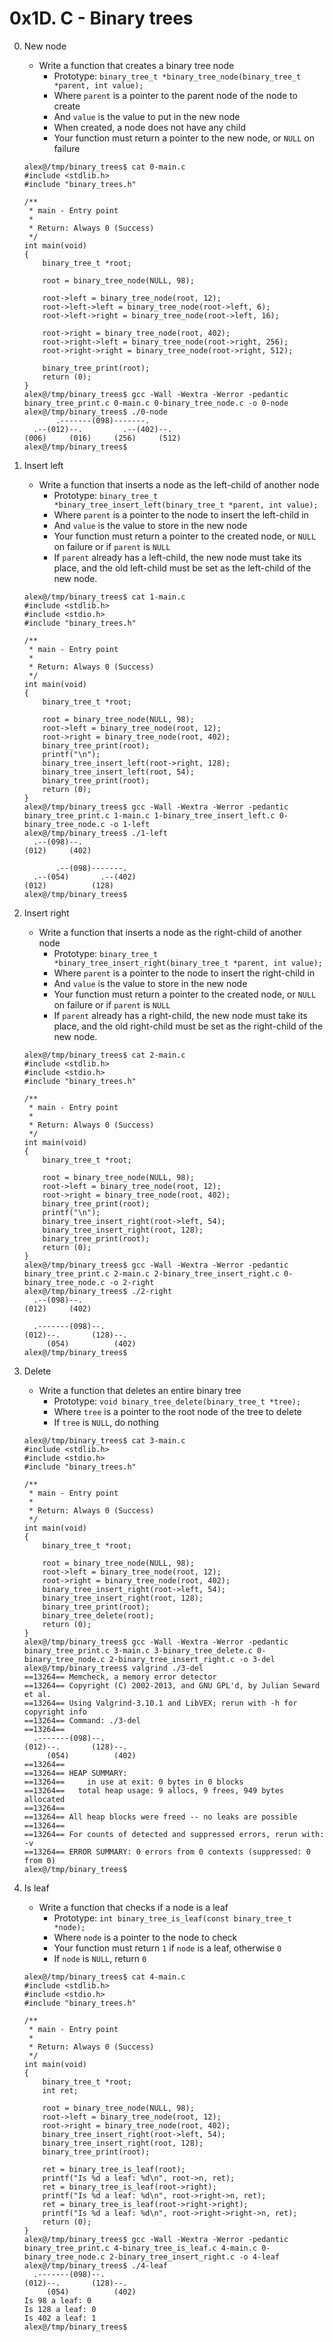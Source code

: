 # 0x1D. C - Binary trees

0. New node
	- Write a function that creates a binary tree node
		- Prototype: `binary_tree_t *binary_tree_node(binary_tree_t *parent, int value);`
		- Where `parent` is a pointer to the parent node of the node to create
		- And `value` is the value to put in the new node
		- When created, a node does not have any child
		- Your function must return a pointer to the new node, or `NULL` on failure
	```
	alex@/tmp/binary_trees$ cat 0-main.c 
	#include <stdlib.h>
	#include "binary_trees.h"

	/**
	 * main - Entry point
	 *
	 * Return: Always 0 (Success)
	 */
	int main(void)
	{
	    binary_tree_t *root;

	    root = binary_tree_node(NULL, 98);

	    root->left = binary_tree_node(root, 12);
	    root->left->left = binary_tree_node(root->left, 6);
	    root->left->right = binary_tree_node(root->left, 16);

	    root->right = binary_tree_node(root, 402);
	    root->right->left = binary_tree_node(root->right, 256);
	    root->right->right = binary_tree_node(root->right, 512);

	    binary_tree_print(root);
	    return (0);
	}
	alex@/tmp/binary_trees$ gcc -Wall -Wextra -Werror -pedantic binary_tree_print.c 0-main.c 0-binary_tree_node.c -o 0-node
	alex@/tmp/binary_trees$ ./0-node
	       .-------(098)-------.
	  .--(012)--.         .--(402)--.
	(006)     (016)     (256)     (512)
	alex@/tmp/binary_trees$
	```

1. Insert left
	- Write a function that inserts a node as the left-child of another node
		- Prototype: `binary_tree_t *binary_tree_insert_left(binary_tree_t *parent, int value);`
		- Where `parent` is a pointer to the node to insert the left-child in
		- And `value` is the value to store in the new node
		- Your function must return a pointer to the created node, or `NULL` on failure or if `parent` is `NULL`
		- If `parent` already has a left-child, the new node must take its place, and the old left-child must be set as the left-child of the new node.
	```
	alex@/tmp/binary_trees$ cat 1-main.c 
	#include <stdlib.h>
	#include <stdio.h>
	#include "binary_trees.h"

	/**
	 * main - Entry point
	 *
	 * Return: Always 0 (Success)
	 */
	int main(void)
	{
	    binary_tree_t *root;
	
	    root = binary_tree_node(NULL, 98);
	    root->left = binary_tree_node(root, 12);
	    root->right = binary_tree_node(root, 402);
	    binary_tree_print(root);
	    printf("\n");
	    binary_tree_insert_left(root->right, 128);
	    binary_tree_insert_left(root, 54);
	    binary_tree_print(root);
	    return (0);
	}
	alex@/tmp/binary_trees$ gcc -Wall -Wextra -Werror -pedantic binary_tree_print.c 1-main.c 1-binary_tree_insert_left.c 0-binary_tree_node.c -o 1-left
	alex@/tmp/binary_trees$ ./1-left
	  .--(098)--.
	(012)     (402)
	
	       .--(098)-------.
	  .--(054)       .--(402)
	(012)          (128)                                            
	alex@/tmp/binary_trees$
	```

2. Insert right
	- Write a function that inserts a node as the right-child of another node
		- Prototype: `binary_tree_t *binary_tree_insert_right(binary_tree_t *parent, int value);`
		- Where `parent` is a pointer to the node to insert the right-child in
		- And `value` is the value to store in the new node
		- Your function must return a pointer to the created node, or `NULL` on failure or if `parent` is `NULL`
		- If `parent` already has a right-child, the new node must take its place, and the old right-child must be set as the right-child of the new node.
	```
	alex@/tmp/binary_trees$ cat 2-main.c 
	#include <stdlib.h>
	#include <stdio.h>
	#include "binary_trees.h"

	/**
	 * main - Entry point
	 *
	 * Return: Always 0 (Success)
	 */
	int main(void)
	{
	    binary_tree_t *root;
	
	    root = binary_tree_node(NULL, 98);
	    root->left = binary_tree_node(root, 12);
	    root->right = binary_tree_node(root, 402);
	    binary_tree_print(root);
	    printf("\n");
	    binary_tree_insert_right(root->left, 54);
	    binary_tree_insert_right(root, 128);
	    binary_tree_print(root);
	    return (0);
	}
	alex@/tmp/binary_trees$ gcc -Wall -Wextra -Werror -pedantic binary_tree_print.c 2-main.c 2-binary_tree_insert_right.c 0-binary_tree_node.c -o 2-right
	alex@/tmp/binary_trees$ ./2-right 
	  .--(098)--.
	(012)     (402)

	  .-------(098)--.
	(012)--.       (128)--.
	     (054)          (402)
	alex@/tmp/binary_trees$
	```

3. Delete
	- Write a function that deletes an entire binary tree
		- Prototype: `void binary_tree_delete(binary_tree_t *tree);`
		- Where `tree` is a pointer to the root node of the tree to delete
		- If `tree` is `NULL`, do nothing
	```
	alex@/tmp/binary_trees$ cat 3-main.c 
	#include <stdlib.h>
	#include <stdio.h>
	#include "binary_trees.h"

	/**
	 * main - Entry point
	 *
	 * Return: Always 0 (Success)
	 */
	int main(void)
	{
	    binary_tree_t *root;
	
	    root = binary_tree_node(NULL, 98);
	    root->left = binary_tree_node(root, 12);
	    root->right = binary_tree_node(root, 402);
	    binary_tree_insert_right(root->left, 54);
	    binary_tree_insert_right(root, 128);
	    binary_tree_print(root);
	    binary_tree_delete(root);
	    return (0);
	}
	alex@/tmp/binary_trees$ gcc -Wall -Wextra -Werror -pedantic binary_tree_print.c 3-main.c 3-binary_tree_delete.c 0-binary_tree_node.c 2-binary_tree_insert_right.c -o 3-del
	alex@/tmp/binary_trees$ valgrind ./3-del
	==13264== Memcheck, a memory error detector
	==13264== Copyright (C) 2002-2013, and GNU GPL'd, by Julian Seward et al.
	==13264== Using Valgrind-3.10.1 and LibVEX; rerun with -h for copyright info
	==13264== Command: ./3-del
	==13264== 
	  .-------(098)--.
	(012)--.       (128)--.
	     (054)          (402)
	==13264== 
	==13264== HEAP SUMMARY:
	==13264==     in use at exit: 0 bytes in 0 blocks
	==13264==   total heap usage: 9 allocs, 9 frees, 949 bytes allocated
	==13264== 
	==13264== All heap blocks were freed -- no leaks are possible
	==13264== 
	==13264== For counts of detected and suppressed errors, rerun with: -v
	==13264== ERROR SUMMARY: 0 errors from 0 contexts (suppressed: 0 from 0)
	alex@/tmp/binary_trees$
	```

4. Is leaf
	- Write a function that checks if a node is a leaf
		- Prototype: `int binary_tree_is_leaf(const binary_tree_t *node);`
		- Where `node` is a pointer to the node to check
		- Your function must return `1` if `node` is a leaf, otherwise `0`
		- If `node` is `NULL`, return `0`
	```
	alex@/tmp/binary_trees$ cat 4-main.c 
	#include <stdlib.h>
	#include <stdio.h>
	#include "binary_trees.h"

	/**
	 * main - Entry point
	 *
	 * Return: Always 0 (Success)
	 */
	int main(void)
	{
	    binary_tree_t *root;
	    int ret;
	
	    root = binary_tree_node(NULL, 98);
	    root->left = binary_tree_node(root, 12);
	    root->right = binary_tree_node(root, 402);
	    binary_tree_insert_right(root->left, 54);
	    binary_tree_insert_right(root, 128);
	    binary_tree_print(root);

	    ret = binary_tree_is_leaf(root);
	    printf("Is %d a leaf: %d\n", root->n, ret);
	    ret = binary_tree_is_leaf(root->right);
	    printf("Is %d a leaf: %d\n", root->right->n, ret);
	    ret = binary_tree_is_leaf(root->right->right);
	    printf("Is %d a leaf: %d\n", root->right->right->n, ret);
	    return (0);
	}
	alex@/tmp/binary_trees$ gcc -Wall -Wextra -Werror -pedantic binary_tree_print.c 4-binary_tree_is_leaf.c 4-main.c 0-binary_tree_node.c 2-binary_tree_insert_right.c -o 4-leaf
	alex@/tmp/binary_trees$ ./4-leaf 
	  .-------(098)--.
	(012)--.       (128)--.
	     (054)          (402)
	Is 98 a leaf: 0
	Is 128 a leaf: 0
	Is 402 a leaf: 1
	alex@/tmp/binary_trees$
	```

